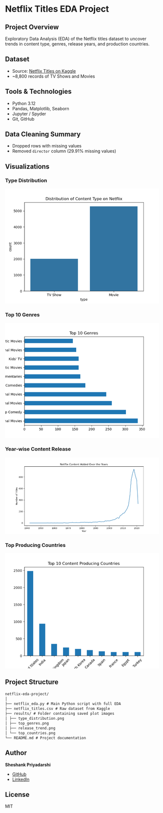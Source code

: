 # Netflix Titles EDA Project

## Project Overview
Exploratory Data Analysis (EDA) of the Netflix titles dataset to uncover trends in content type, genres, release years, and production countries.

## Dataset
- Source: [Netflix Titles on Kaggle](https://www.kaggle.com/datasets/shivamb/netflix-shows)
- ~8,800 records of TV Shows and Movies

## Tools & Technologies
- Python 3.12
- Pandas, Matplotlib, Seaborn
- Jupyter / Spyder
- Git, GitHub

## Data Cleaning Summary
- Dropped rows with missing values
- Removed `director` column (29.91% missing values)


## Visualizations

### Type Distribution
![Type Distribution](results/type_distribution.png)

### Top 10 Genres
![Top Genres](results/top_genres.png)

### Year-wise Content Release
![Release Trend](results/release_trend.png)

### Top Producing Countries
![Top Countries](results/top_countries.png)

## Project Structure
```
netflix-eda-project/
│
├── netflix_eda.py # Main Python script with full EDA
├── netflix_titles.csv # Raw dataset from Kaggle
├── results/ # Folder containing saved plot images
│ ├── type_distribution.png
│ ├── top_genres.png
│ ├── release_trend.png
│ └── top_countries.png
└── README.md # Project documentation
```

## Author
**Sheshank Priyadarshi**  
- [GitHub](https://github.com/Sheshank212)  
- [LinkedIn](https://www.linkedin.com/in/sheshank3)

## License
MIT
